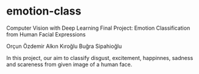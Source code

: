 # emotion-class
Computer Vision with Deep Learning Final Project: Emotion Classification from Human Facial Expressions

Orçun Özdemir
Alkın Kıroğlu
Buğra Sipahioğlu


In this project, our aim to classify disgust, excitement, happinnes, sadness and scareness from given image of a human face. 
